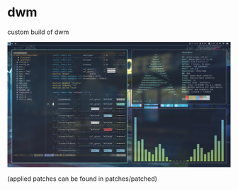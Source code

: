 # dwm
custom build of dwm 

![Screenshot](dwm.png)

(applied patches can be found in patches/patched)
